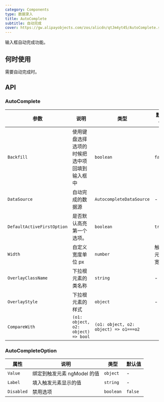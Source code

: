 ```yaml
---
category: Components
type: 数据录入
title: AutoComplete
subtitle: 自动完成
cover: https://gw.alipayobjects.com/zos/alicdn/qtJm4yt45/AutoComplete.svg
---
```


输入框自动完成功能。

## 何时使用

需要自动完成时。

## API

### AutoComplete

| 参数 | 说明 | 类型 | 默认值 | 版本 |
| --- | --- | --- | --- | --- |
| `Backfill` | 使用键盘选择选项的时候把选中项回填到输入框中 | `boolean` | `false` |
| `DataSource` | 自动完成的数据源 | `AutocompleteDataSource` | - |
| `DefaultActiveFirstOption` | 是否默认高亮第一个选项。 | `boolean` | `true` |
| `Width` | 自定义宽度单位 px | `number` | 触发元素宽度 |
| `OverlayClassName` | 下拉根元素的类名称 | `string` | - |
| `OverlayStyle` | 下拉根元素的样式 | `object` | - |
| `CompareWith` | `(o1: object, o2: object) => bool` | `(o1: object, o2: object) => o1===o2` |


### AutoCompleteOption

| 属性 | 说明 | 类型 | 默认值 |
| --- | --- | --- | --- |
| `Value` | 绑定到触发元素 ngModel 的值 | `object` | - |
| `Label` | 填入触发元素显示的值 | `string` | - |
| `Disabled` | 禁用选项 | `boolean` | `false` |

